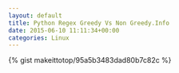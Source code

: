 ```yaml
---
layout: default                                                                                                              
title: Python Regex Greedy Vs Non Greedy.Info                                                                                                                       
date: 2015-06-10 11:11:34+00:00                                                                                                                        
categories: Linux                                                                                                                
---                                                                                                                              
```


{% gist makeittotop/95a5b3483dad80b7c82c %}                                                                                                           

